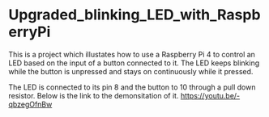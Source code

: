 # Upgraded_blinking_LED_with_RaspberryPi
This is a project which illustates how to use a Raspberry Pi 4 to control an LED based on the input of a button connected to it. The LED keeps blinking while the button is unpressed and stays on continuously while it pressed.


The LED is connected to its pin 8 and the button to 10 through a pull down resistor.
Below is the link to the demonsitation of it.
https://youtu.be/-qbzegOfnBw
